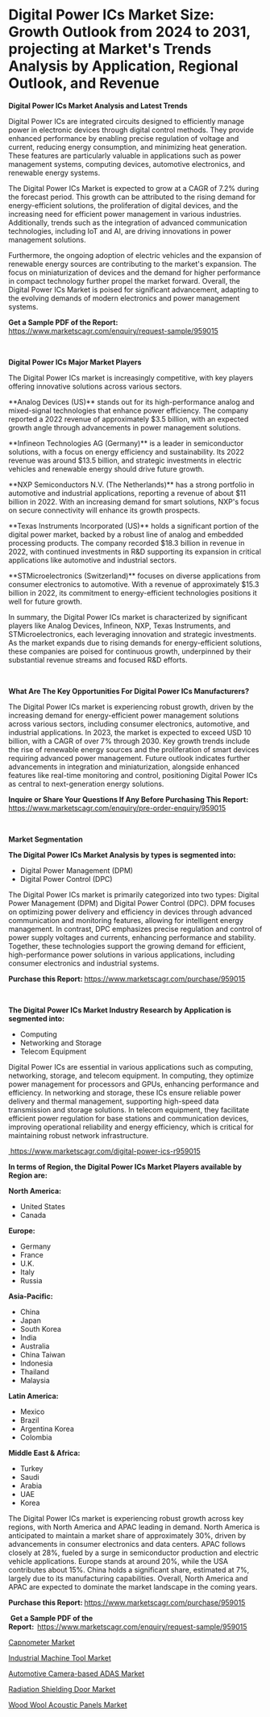 <p><h1>Digital Power ICs Market Size: Growth Outlook from 2024 to 2031, projecting at Market's Trends Analysis by Application, Regional Outlook, and Revenue</h1></p><p><strong>Digital Power ICs Market Analysis and Latest Trends</strong></p>
<p><p>Digital Power ICs are integrated circuits designed to efficiently manage power in electronic devices through digital control methods. They provide enhanced performance by enabling precise regulation of voltage and current, reducing energy consumption, and minimizing heat generation. These features are particularly valuable in applications such as power management systems, computing devices, automotive electronics, and renewable energy systems.</p><p>The Digital Power ICs Market is expected to grow at a CAGR of 7.2% during the forecast period. This growth can be attributed to the rising demand for energy-efficient solutions, the proliferation of digital devices, and the increasing need for efficient power management in various industries. Additionally, trends such as the integration of advanced communication technologies, including IoT and AI, are driving innovations in power management solutions.</p><p>Furthermore, the ongoing adoption of electric vehicles and the expansion of renewable energy sources are contributing to the market's expansion. The focus on miniaturization of devices and the demand for higher performance in compact technology further propel the market forward. Overall, the Digital Power ICs Market is poised for significant advancement, adapting to the evolving demands of modern electronics and power management systems.</p></p>
<p><strong>Get a Sample PDF of the Report:&nbsp;</strong> <a href="https://www.marketscagr.com/enquiry/request-sample/959015">https://www.marketscagr.com/enquiry/request-sample/959015</a></p>
<p>&nbsp;</p>
<p><strong>Digital Power ICs Major Market Players</strong></p>
<p><p>The Digital Power ICs market is increasingly competitive, with key players offering innovative solutions across various sectors. </p><p>**Analog Devices (US)** stands out for its high-performance analog and mixed-signal technologies that enhance power efficiency. The company reported a 2022 revenue of approximately $3.5 billion, with an expected growth angle through advancements in power management solutions.</p><p>**Infineon Technologies AG (Germany)** is a leader in semiconductor solutions, with a focus on energy efficiency and sustainability. Its 2022 revenue was around $13.5 billion, and strategic investments in electric vehicles and renewable energy should drive future growth.</p><p>**NXP Semiconductors N.V. (The Netherlands)** has a strong portfolio in automotive and industrial applications, reporting a revenue of about $11 billion in 2022. With an increasing demand for smart solutions, NXP's focus on secure connectivity will enhance its growth prospects.</p><p>**Texas Instruments Incorporated (US)** holds a significant portion of the digital power market, backed by a robust line of analog and embedded processing products. The company recorded $18.3 billion in revenue in 2022, with continued investments in R&D supporting its expansion in critical applications like automotive and industrial sectors.</p><p>**STMicroelectronics (Switzerland)** focuses on diverse applications from consumer electronics to automotive. With a revenue of approximately $15.3 billion in 2022, its commitment to energy-efficient technologies positions it well for future growth.</p><p>In summary, the Digital Power ICs market is characterized by significant players like Analog Devices, Infineon, NXP, Texas Instruments, and STMicroelectronics, each leveraging innovation and strategic investments. As the market expands due to rising demands for energy-efficient solutions, these companies are poised for continuous growth, underpinned by their substantial revenue streams and focused R&D efforts.</p></p>
<p>&nbsp;</p>
<p><strong>What Are The Key Opportunities For Digital Power ICs Manufacturers?</strong></p>
<p><p>The Digital Power ICs market is experiencing robust growth, driven by the increasing demand for energy-efficient power management solutions across various sectors, including consumer electronics, automotive, and industrial applications. In 2023, the market is expected to exceed USD 10 billion, with a CAGR of over 7% through 2030. Key growth trends include the rise of renewable energy sources and the proliferation of smart devices requiring advanced power management. Future outlook indicates further advancements in integration and miniaturization, alongside enhanced features like real-time monitoring and control, positioning Digital Power ICs as central to next-generation energy solutions.</p></p>
<p><strong>Inquire or Share Your Questions If Any Before Purchasing This Report:</strong> <a href="https://www.marketscagr.com/enquiry/pre-order-enquiry/959015">https://www.marketscagr.com/enquiry/pre-order-enquiry/959015</a></p>
<p>&nbsp;</p>
<p><strong>Market Segmentation</strong></p>
<p><strong>The Digital Power ICs Market Analysis by types is segmented into:</strong></p>
<p><ul><li>Digital Power Management (DPM)</li><li>Digital Power Control (DPC)</li></ul></p>
<p><p>The Digital Power ICs market is primarily categorized into two types: Digital Power Management (DPM) and Digital Power Control (DPC). DPM focuses on optimizing power delivery and efficiency in devices through advanced communication and monitoring features, allowing for intelligent energy management. In contrast, DPC emphasizes precise regulation and control of power supply voltages and currents, enhancing performance and stability. Together, these technologies support the growing demand for efficient, high-performance power solutions in various applications, including consumer electronics and industrial systems.</p></p>
<p><strong>Purchase this Report:&nbsp;</strong><a href="https://www.marketscagr.com/purchase/959015">https://www.marketscagr.com/purchase/959015</a></p>
<p>&nbsp;</p>
<p><strong>The Digital Power ICs Market Industry Research by Application is segmented into:</strong></p>
<p><ul><li>Computing</li><li>Networking and Storage</li><li>Telecom Equipment</li></ul></p>
<p><p>Digital Power ICs are essential in various applications such as computing, networking, storage, and telecom equipment. In computing, they optimize power management for processors and GPUs, enhancing performance and efficiency. In networking and storage, these ICs ensure reliable power delivery and thermal management, supporting high-speed data transmission and storage solutions. In telecom equipment, they facilitate efficient power regulation for base stations and communication devices, improving operational reliability and energy efficiency, which is critical for maintaining robust network infrastructure.</p></p>
<p><a href="https://www.marketscagr.com/digital-power-ics-r959015">&nbsp;https://www.marketscagr.com/digital-power-ics-r959015</a></p>
<p><strong>In terms of Region, the Digital Power ICs Market Players available by Region are:</strong></p>
<p>
    <p> <strong> North America: </strong>
        <ul>
            <li>United States</li>
            <li>Canada</li>
        </ul>
        </p> 
    <p> <strong> Europe: </strong>
        <ul>
            <li>Germany</li>
            <li>France</li>
            <li>U.K.</li>
            <li>Italy</li>
            <li>Russia</li>
        </ul>
        </p> 
    <p> <strong> Asia-Pacific: </strong>
        <ul>
            <li>China</li>
            <li>Japan</li>
            <li>South Korea</li>
            <li>India</li>
            <li>Australia</li>
            <li>China Taiwan</li>
            <li>Indonesia</li>
            <li>Thailand</li>
            <li>Malaysia</li>
        </ul>
        </p> 
    <p> <strong> Latin America: </strong>
        <ul>
            <li>Mexico</li>
            <li>Brazil</li>
            <li>Argentina Korea</li>
            <li>Colombia</li>
        </ul>
        </p> 
    <p> <strong> Middle East & Africa: </strong>
        <ul>
            <li>Turkey</li>
            <li>Saudi</li>
            <li>Arabia</li>
            <li>UAE</li>
            <li>Korea</li>
        </ul>
    </p>
    </p>
<p><p>The Digital Power ICs market is experiencing robust growth across key regions, with North America and APAC leading in demand. North America is anticipated to maintain a market share of approximately 30%, driven by advancements in consumer electronics and data centers. APAC follows closely at 28%, fueled by a surge in semiconductor production and electric vehicle applications. Europe stands at around 20%, while the USA contributes about 15%. China holds a significant share, estimated at 7%, largely due to its manufacturing capabilities. Overall, North America and APAC are expected to dominate the market landscape in the coming years.</p></p>
<p><strong>Purchase this Report: </strong><a href="https://www.marketscagr.com/purchase/959015">https://www.marketscagr.com/purchase/959015</a></p>
<p>&nbsp;<strong>Get a Sample PDF of the Report:&nbsp;&nbsp;</strong><a href="https://www.marketscagr.com/enquiry/request-sample/959015">https://www.marketscagr.com/enquiry/request-sample/959015</a></p>
<p><strong></strong></p>
<p><p><a href="https://www.linkedin.com/pulse/global-capnometer-market-size-expected-reach-cagr-101-tukee?trackingId=vudmFE%2F%2BQNK2Gbjvo1iNEw%3D%3D">Capnometer Market</a></p><p><a href="https://www.linkedin.com/pulse/market-dynamics-future-trends-global-industrial-machine-9kebe?trackingId=dr3vg6JWSSae14UzvHfpeA%3D%3D">Industrial Machine Tool Market</a></p><p><a href="https://github.com/Krish2023na/Market-Research-Report-List-6/blob/main/automotive-camera-based-adas-market.md">Automotive Camera-based ADAS Market</a></p><p><a href="https://medium.com/@kellieblock2023/the-radiation-shielding-door-market-prioritizes-cost-control-and-efficiency-enhancement-9bebeef50cc8">Radiation Shielding Door Market</a></p><p><a href="https://medium.com/@marisolking1/the-wood-wool-acoustic-panels-market-industry-provides-a-comprehensive-and-current-analysis-of-34de5667b9b0">Wood Wool Acoustic Panels Market</a></p></p>